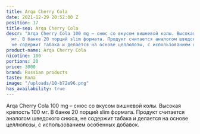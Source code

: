```yaml
---
title: Arqa Cherry Cola
date: 2021-12-29 20:52:00 Z
position: 17
title-seo: Arqa Cherry Cola
descr: "Arqa Cherry Cola 100 mg – снюс со вкусом вишневой колы. Высокая крепость 100
  мг. В банке 20 порций slim формата. Продукт считается аналогом шведского снюса,
  не содержит табака и делается на основе целлюлозы, с использованием особенных добавок.\n\n"
product-name: Arqa Cherry Cola
nicotine: 100
portions: 20
price: 3000
brand: Russian products
taste: Кола
image: "/uploads/10-b72e96.png"
has_availability: true
---
```


Arqa Cherry Cola 100 mg – снюс со вкусом вишневой колы. Высокая крепость 100 мг. В банке 20 порций slim формата. Продукт считается аналогом шведского снюса, не содержит табака и делается на основе целлюлозы, с использованием особенных добавок.

